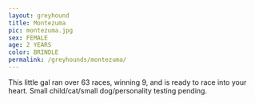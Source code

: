```yaml
---
layout: greyhound
title: Montezuma
pic: montezuma.jpg
sex: FEMALE
age: 2 YEARS
color: BRINDLE
permalink: /greyhounds/montezuma/
---
```


This little gal ran over 63 races, winning 9, and is ready to race into your heart.  Small child/cat/small
dog/personality testing pending. 
